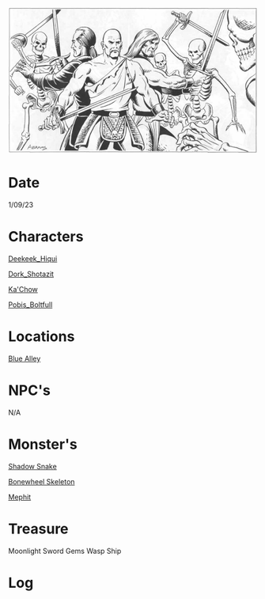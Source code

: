 ![l2](attachments/l2.png)

# Date
1/09/23

# Characters
[Deekeek_Hiqui](../02_Player_Characters/Deekeek_Hiqui.md)

[Dork_Shotazit](../02_Player_Characters/Dork_Shotazit.md)

[Ka'Chow](../02_Player_Characters/Ka'Chow.md)

[Pobis_Boltfull](../02_Player_Characters/Pobis_Boltfull.md)

# Locations
[Blue Alley](../03_The_Universe/Realmspace/Toril/Waterdeep/Blue%20Alley.md)

# NPC's
N/A

# Monster's 
[Shadow Snake](../00_Beastiary/Minor/Shadow%20Snake.md)

[Bonewheel Skeleton](../00_Beastiary/Minor/Bonewheel%20Skeleton.md)

[Mephit](../00_Beastiary/Minor/Mephit.md)

# Treasure
Moonlight Sword
Gems
Wasp Ship

# Log

